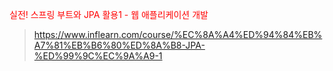 <span style="color:red"> 실전! 스프링 부트와 JPA 활용1 - 웹 애플리케이션 개발 </span>
>https://www.inflearn.com/course/%EC%8A%A4%ED%94%84%EB%A7%81%EB%B6%80%ED%8A%B8-JPA-%ED%99%9C%EC%9A%A9-1
